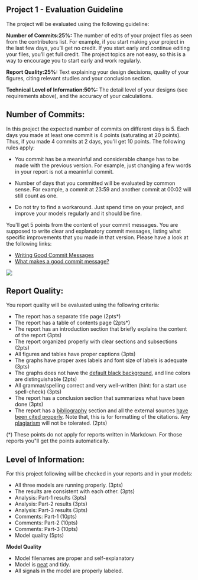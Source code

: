 ## Project 1 - Evaluation Guideline

The project will be evaluated using the following guideline:

**Number of Commits:25%:** The number of edits of your project files as seen from the contributors list. For example, if you start making your project in the last few days, you’ll get no credit. If you start early and continue editing your files, you’ll get full credit. The project topics are not easy, so this is a way to encourage you to start early and work regularly.

**Report Quality:25%:** Text explaining your design decisions, quality of your figures, citing relevant studies and your conclusion section.

**Technical Level of Information:50%:** The detail level of your designs (see requirements above), and the accuracy of your calculations.

## Number of Commits:

In this project the expected number of commits on different days is 5. Each days you made at least one commit is 4 points (saturating at 20 points). Thus, if you made 4 commits at 2 days, you'll get 10 points. The following rules apply:

- You commit has be a meaninful and considerable change has to be made with the previous version. For example, just changing a few words in your report is not a meaninful commit.

- Number of days that you committed will be evaluated by common sense. For example, a commit at 23:59 and another commit at 00:02 will still count as one.

- Do not try to find a workaround. Just spend time on your project, and improve your models regularly and it should be fine.

You'll get 5 points from the content of your commit messages. You are supposed to write clear and explanatory commit messages, listing what  specific improvements that you made in that version. Please have a look at the following links:

- [Writing Good Commit Messages](https://vip.wordpress.com/documentation/commit-messages/)
- [What makes a good commit message?](https://hackernoon.com/what-makes-a-good-commit-message-995d23687ad#.o13dxmu3u)

![](https://imgs.xkcd.com/comics/git_commit.png)


## Report Quality:

You report quality will be evaluated using the following criteria:

- The report has a separate title page (2pts*)
- The report has a table of contents page (2pts*)
- The report has an introduction section that briefly explains the content of the report (3pts)
- The report organized properly with clear sections and subsections (2pts)
- All figures and tables have proper captions (3pts)
- The graphs have proper axes labels and font size of labels is adequate (3pts)
- The graphs does not have the [default black background](people.uncw.edu/hermanr/mat361/Printing%20Simulink%20Scope%20Image.pdf), and line colors are distinguishable (2pts)
- All grammar/spelling correct and very well-written (hint: for a start use spell-check) (3pts)
- The report has a conclusion section that summarizes what have been done (3pts)
- The report has a [bibliography](http://www.plagiarism.org/citing-sources/whats-a-bibliography/) section and all the external sources [have been cited properly](http://libguides.mit.edu/citing). Note that, this is for formatting of the citations. Any [plagiarism](http://www.plagiarism.org/plagiarism-101/what-is-plagiarism) will not be tolerated. (2pts)

(*) These points do not apply for reports written in Markdown. For those reports you"ll get the points automatically.

## Level of Information:

For this project following will be checked in your reports and in your models:

- All three models are running properly. (3pts)
- The results are consistent with each other. (3pts)
- Analysis: Part-1 results (3pts)
- Analysis: Part-2 results (3pts)
- Analysis: Part-3 results (3pts)
- Comments: Part-1 (10pts)
- Comments: Part-2 (10pts)
- Comments: Part-3 (10pts)
- Model quality (5pts)

**Model Quality**
- Model filenames are proper and self-explanatory
- Model is [neat](http://blogs.mathworks.com/pick/2014/04/25/clean-up-your-simulink-model/) and tidy.
- All signals in the model are properly labeled.
